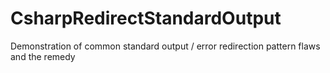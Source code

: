 CsharpRedirectStandardOutput
============================

Demonstration of common standard output / error redirection pattern flaws and the remedy
